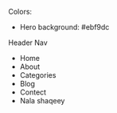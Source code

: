 Colors:

- Hero background: #ebf9dc

Header Nav

- Home
- About
- Categories
- Blog
- Contect
- Nala shaqeey
